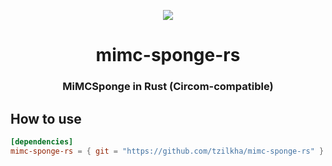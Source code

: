 <p align="center">
    <img src="https://github.com/tzilkha/mimc-sponge-rs/workflows/Build-Test-Fmt/badge.svg">
</p>


<h1 align="center">mimc-sponge-rs</h1>

<h3 align="center">MiMCSponge in Rust (Circom-compatible)</h3>

## How to use
```toml
[dependencies]
mimc-sponge-rs = { git = "https://github.com/tzilkha/mimc-sponge-rs" }
```
